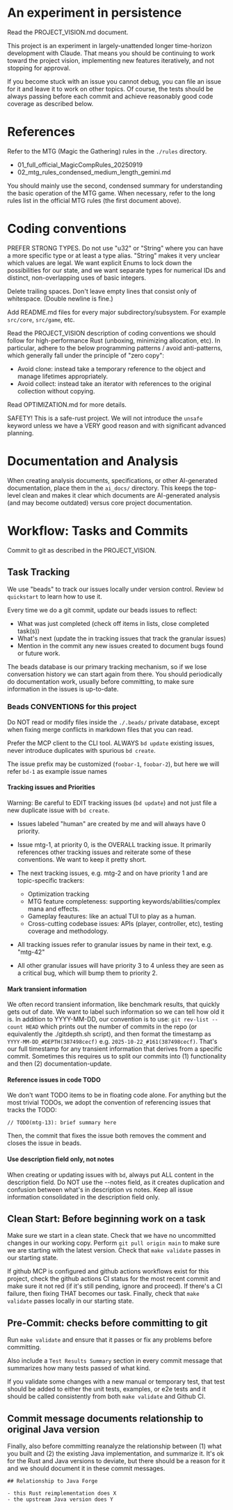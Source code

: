 


An experiment in persistence
========================================

Read the PROJECT_VISION.md document.

This project is an experiment in largely-unattended longer time-horizon development with Claude. That means you should be continuing to work toward the project vision, implementing new features iteratively, and not stopping for approval. 

If you become stuck with an issue you cannot debug, you can file an issue for it and leave it to work on other topics. Of course, the tests should be always passing before each commit and achieve reasonably good code coverage as described below.

References
========================================

Refer to the MTG (Magic the Gathering) rules in the `./rules` directory.

 - 01_full_official_MagicCompRules_20250919
 - 02_mtg_rules_condensed_medium_length_gemini.md

You should mainly use the second, condensed summary for understanding the basic operation of the MTG game. When necessary, refer to the long rules list in the official MTG rules (the first document above).

Coding conventions
========================================

PREFER STRONG TYPES. Do not use "u32" or "String" where you can have a more specific type or at least a type alias. "String" makes it very unclear which values are legal. We want explicit Enums to lock down the possibilities for our state, and we want separate types for numerical IDs and distinct, non-overlapping uses of basic integers.

Delete trailing spaces. Don't leave empty lines that consist only of whitespace. (Double newline is fine.)

Add README.md files for every major subdirectory/subsystem.  For example `src/core`, `src/game`, etc.

Read the PROJECT_VISION description of coding conventions we should follow for high-performance Rust (unboxing, minimizing allocation, etc). In particular, adhere to the below programming patterns / avoid anti-patterns, which generally fall under the principle of "zero copy":

- Avoid clone: instead take a temporary reference to the object and manage lifetimes appropriately.
- Avoid collect: instead take an iterator with references to the original collection without copying.

Read OPTIMIZATION.md for more details.

SAFETY! This is a safe-rust project. We will not introduce the `unsafe` keyword unless we have a VERY good reason and with significant advanced planning.

Documentation and Analysis
========================================

When creating analysis documents, specifications, or other AI-generated documentation, place them in the `ai_docs/` directory. This keeps the top-level clean and makes it clear which documents are AI-generated analysis (and may become outdated) versus core project documentation.

Workflow: Tasks and Commits
========================================

Commit to git as described in the PROJECT_VISION.

Task Tracking
----------------------------------------

We use "beads" to track our issues locally under version control. Review `bd quickstart` to learn how to use it. 

Every time we do a git commit, update our beads issues to reflect:
- What was just completed (check off items in lists, close completed task(s))
- What's next (update the in tracking issues that track the granular issues)
- Mention in the commit any new issues created to document bugs found or future work.

The beads database is our primary tracking mechanism, so if we lose conversation history we can start again from there.  You should periodically do documentation work, usually before committing, to make sure information in the issues is up-to-date.

### Beads CONVENTIONS for this project

Do NOT read or modify files inside the `./.beads/` private database, except when fixing merge conflicts in markdown files that you can read.

Prefer the MCP client to the CLI tool. ALWAYS `bd update` existing issues, never introduce duplicates with spurious `bd create`.

The issue prefix may be customized (`foobar-1`, `foobar-2`), but here we will refer `bd-1` as example issue names

#### Tracking issues and Priorities

Warning: Be careful to EDIT tracking issues (`bd update`) and not just
file a new duplicate issue with `bd create`.

- Issues labeled "human" are created by me and will always have 0 priority.
- Issue mtg-1, at priority 0, is the OVERALL tracking issue. It primarily references other tracking issues
  and reiterate some of these conventions. We want to keep it pretty short.

- The next tracking issues, e.g. mtg-2 and on have priority 1 and are topic-specific trackers:
  - Optimization tracking
  - MTG feature completeness: supporting keywords/abilities/complex mana and effects.
  - Gameplay feautures: like an actual TUI to play as a human.
  - Cross-cutting codebase issues: APIs (player, controller, etc), testing coverage and methodology.

 - All tracking issues refer to granular issues by name in their text, e.g. "mtg-42"
 - All other granular issues will have priority 3 to 4 unless they are seen as a critical bug, which will bump them to priority 2.

#### Mark transient information


We often record transient information, like benchmark results, that quickly gets out of date. We want to label such information so we can tell how old it is. In addition to YYYY-MM-DD, our convention is to use:
  `git rev-list --count HEAD`
which prints out the number of commits in the repo (or equivalently the ./gitdepth.sh script), and then format the timestamp as `YYYY-MM-DD_#DEPTH(387498cecf)` e.g. `2025-10-22_#161(387498cecf)`. That's our full timestamp
for any transient information that derives from a specific commit.
Sometimes this requires us to split our commits into (1) functionality and then (2) documentation-update.

#### Reference issues in code TODO

We don't want TODO items to be in floating code alone. For anything but the most trivial TODOs, we adopt the convention of referencing issues that tracks the TODO:

```
// TODO(mtg-13): brief summary here
```

Then, the commit that fixes the issue both removes the comment and closes the issue in beads.

#### Use description field only, not notes

When creating or updating issues with `bd`, always put ALL content in the description field. Do NOT use the --notes field, as it creates duplication and confusion between what's in description vs notes. Keep all issue information consolidated in the description field only.

Clean Start: Before beginning work on a task
--------------------------------------------

Make sure we start in a clean state. Check that we have no uncommitted changes in our working copy. Perform `git pull origin main` to make sure we are starting with the latest version. Check that `make validate` passes in our starting state.

If github MCP is configured and github actions workflows exist for this project, check the github actions CI status for the most recent commit and make sure it not red (if it's still pending, ignore and proceed). If
there's a CI failure, then fixing THAT becomes our task. Finally, check that `make validate` passes locally in our starting state.

Pre-Commit: checks before committing to git
--------------------------------------------

Run `make validate` and ensure that it passes or fix any problems before committing.

Also include a `Test Results Summary` section in every commit message that summarizes how many tests passed of what kind.

If you validate some changes with a new manual or temporary test, that test should be added to either the unit tests, examples, or e2e tests and it should be called consistently from both `make validate` and Github CI.

Commit message documents relationship to original Java version
--------------------------------------------------------------

Finally, also before committing reanalyze the relationship between (1) what you built and (2) the existing Java implementation, and summarize it. It's ok for the Rust and Java versions to deviate, but there should be a reason for it and we should document it in these commit messages.

```
## Relationship to Java Forge

- this Rust reimplementation does X
- the upstream Java version does Y
```
